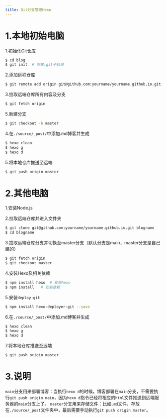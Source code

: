```yaml
---
title: Git分支管理Hexo
---
```

# 1.本地初始电脑
1.初始化Git仓库
```bash
$ cd blog
$ git init  # 创建.git子目录
```

2.添加远程仓库
```bash
$ git remote add origin git@github.com:yourname/yourname.github.io.git
```

3.拉取远端仓库所有内容及分支
```bash
$ git fetch origin
```

5.新建分支
```bash
$ git checkout -b master
```

4.在`./source/_post/`中添加.md博客并生成
```bash
$ hexo clean
$ hexo g
$ hexo d
```

5.将本地仓库推送至远端
```bash
$ git push origin master
```

# 2.其他电脑
1.安装Node.js

2.拉取远端仓库并进入文件夹
```bash
$ git clone git@github.com:yourname/yourname.github.io.git blogname
$ cd blogname
```

3.拉取远端仓库分支并切换至master分支（默认分支是main，master分支是自己建的）
```bash
$ git fetch origin
$ git checkout master
```

4.安装Hexo及相关依赖
```bash
$ npm install hexo	# 安装hexo
$ npm install	# 安装依赖
```

5.安装`deploy-git`
```bash
$ npm install hexo-deployer-git --save
```

6.在`./source/_post/`中添加.md博客并生成
```bash
$ hexo clean
$ hexo g
$ hexo d
```

7.将本地仓库推送至远端
```bash
$ git push origin master
```

# 3.说明
`main`分支用来部署博客：当执行`hexo d`的时候，博客部署在`main`分支，不需要执行`git push origin main`，因为`hexo d`指令已经将相应的`html`文件推送到远端服务器的`main`分支上了。
`master`分支用来存储文件：比如`.md`文件，存放在`./source/_post`文件夹中，最后需要手动执行`git push origin master`。